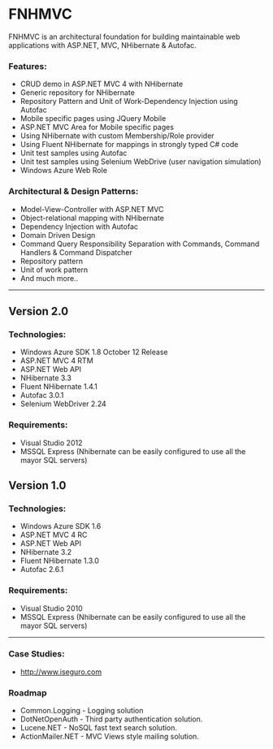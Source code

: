 FNHMVC
======
FNHMVC is an architectural foundation for building maintainable web applications with ASP.NET, MVC, NHibernate & Autofac.

### Features:
* CRUD demo in ASP.NET MVC 4 with NHibernate
* Generic repository for NHibernate
* Repository Pattern and Unit of Work-Dependency Injection using Autofac
* Mobile specific pages using JQuery Mobile
* ASP.NET MVC Area for Mobile specific pages
* Using NHibernate with custom Membership/Role provider
* Using Fluent NHibernate for mappings in strongly typed C# code
* Unit test samples using Autofac
* Unit test samples using Selenium WebDrive (user navigation simulation)
* Windows Azure Web Role

### Architectural & Design Patterns:
* Model-View-Controller with ASP.NET MVC
* Object-relational mapping with NHibernate
* Dependency Injection with Autofac
* Domain Driven Design
* Command Query Responsibility Separation with Commands, Command Handlers & Command Dispatcher
* Repository pattern
* Unit of work pattern
* And much more..

--------------------------------------------------------------------------------------------------

## Version 2.0

### Technologies:
* Windows Azure SDK 1.8 October 12 Release
* ASP.NET MVC 4 RTM
* ASP.NET Web API
* NHibernate 3.3
* Fluent NHibernate 1.4.1
* Autofac 3.0.1
* Selenium WebDriver 2.24

### Requirements:
* Visual Studio 2012
* MSSQL Express (Nhibernate can be easily configured to use all the mayor SQL servers)

## Version 1.0

### Technologies:
* Windows Azure SDK 1.6
* ASP.NET MVC 4 RC
* ASP.NET Web API
* NHibernate 3.2
* Fluent NHibernate 1.3.0
* Autofac 2.6.1

### Requirements:
* Visual Studio 2010
* MSSQL Express (Nhibernate can be easily configured to use all the mayor SQL servers)

--------------------------------------------------------------------------------------------------

### Case Studies:
* http://www.iseguro.com

### Roadmap
* Common.Logging - Logging solution
* DotNetOpenAuth - Third party authentication solution.
* Lucene.NET - NoSQL fast text search solution.
* ActionMailer.NET - MVC Views style mailing solution.
